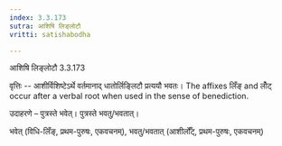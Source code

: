 ```yaml
---
index: 3.3.173
sutra: आशिषि लिङ्लोटौ
vritti: satishabodha

---
```

 आशिषि लिङ्लोटौ 3.3.173 


वृत्तिः -- आशीर्विशिष्टेऽर्थे वर्तमानाद् धातोर्लिङ्लिटौ प्रत्ययौ भवतः। The affixes लिँङ् and लोँट् occur after a verbal root when used in the sense of benediction. 


उदाहरणे – पुत्रस्ते भवेत्। पुत्रस्ते भवतु/भवतात्। 

भवेत् (विधि-लिँङ्, प्रथम-पुरुषः, एकवचनम्), भवतु/भवतात् (आशीर्लोँट्, प्रथम-पुरुषः, एकवचनम्) 